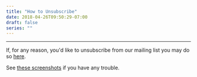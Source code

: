 ```yaml
---
title: "How to Unsubscribe"
date: 2018-04-26T09:50:29-07:00
draft: false
series: ""
---
```


---

If, for any reason, you'd like to unsubscribe from our mailing list you may do
so [here](http://list.pack91orcutt.org/mailman/listinfo/pack).

See [these screenshots](/files/HowToUnsub.pdf) if you have any trouble.
